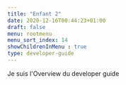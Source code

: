 ```yaml
---
title: "Enfant 2"
date: 2020-12-16T00:44:23+01:00
draft: false
menu: rootmenu
menu_sort_index: 14
showChildrenInMenu : true
type: developer-guide
---
```



Je suis l'Overview du developer guide
